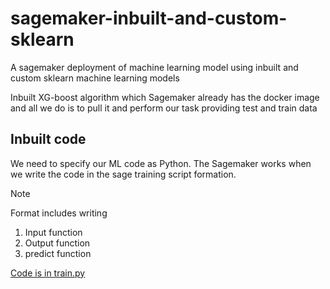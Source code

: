 # sagemaker-inbuilt-and-custom-sklearn
A sagemaker deployment of machine learning model using inbuilt and custom sklearn machine learning models

Inbuilt XG-boost algorithm which Sagemaker already has the docker image and all we do is to pull it and perform our task providing test and train data

## Inbuilt code 
We need to specify our ML code as Python. The Sagemaker works when we write the code in the sage training script formation.
>[!NOTE]
> Format includes writing
> 1. Input function
> 2. Output function
> 3. predict function

 [Code is in train.py](https://github.com/KoteshwarChinnolla/sagemaker-inbuilt-and-custom-sklearn/blob/main/train.py)
